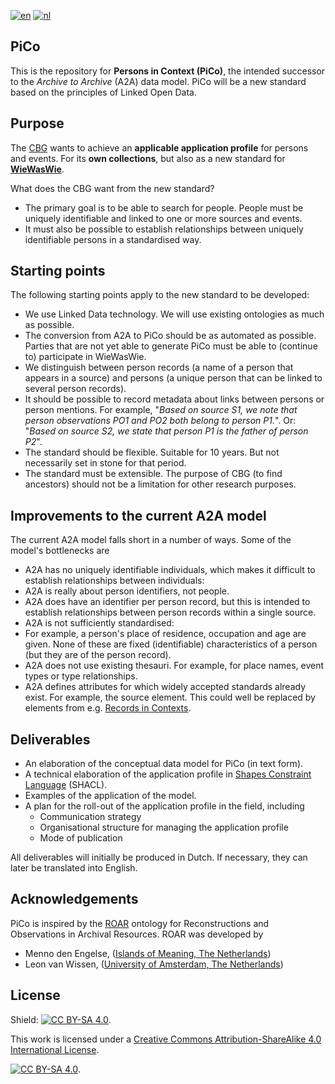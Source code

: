 [![en](https://img.shields.io/badge/lang-en-red.svg)](https://github.com/CBG-Centrum-voor-familiegeschiedenis/PiCo/blob/main/README.md)
[![nl](https://img.shields.io/badge/lang-nl-blue.svg)](https://github.com/CBG-Centrum-voor-familiegeschiedenis/PiCo/blob/main/README.nl.md)

## PiCo
This is the repository for **Persons in Context (PiCo)**, the intended successor to the *Archive to Archive* (A2A) data model. PiCo will be a new standard based on the principles of Linked Open Data. 

## Purpose
The [CBG](https://cbg.nl) wants to achieve an **applicable application profile** for persons and events. For its **own collections**, but also as a new standard for **[WieWasWie](https://wiewaswie.nl)**.

What does the CBG want from the new standard?
- The primary goal is to be able to search for people. People must be uniquely identifiable and linked to one or more sources and events.	
- It must also be possible to establish relationships between uniquely identifiable persons in a standardised way.

## Starting points
The following starting points apply to the new standard to be developed: 
- We use Linked Data technology. We will use existing ontologies as much as possible.
- The conversion from A2A to PiCo should be as automated as possible. Parties that are not yet able to generate PiCo must be able to (continue to) participate in WieWasWie. 
- We distinguish between person records (a name of a person that appears in a source) and persons (a unique person that can be linked to several person records). 
- It should be possible to record metadata about links between persons or person mentions. For example, "*Based on source S1, we note that person observations PO1 and PO2 both belong to person P1.*". Or: "*Based on source S2, we state that person P1 is the father of person P2*". 
- The standard should be flexible. Suitable for 10 years. But not necessarily set in stone for that period. 
- The standard must be extensible. The purpose of CBG (to find ancestors) should not be a limitation for other research purposes. 

## Improvements to the current A2A model
The current A2A model falls short in a number of ways. Some of the model's bottlenecks are 
- A2A has no uniquely identifiable individuals, which makes it difficult to establish relationships between individuals: 
- A2A is really about person identifiers, not people. 
- A2A does have an identifier per person record, but this is intended to establish relationships between person records within a single source. 
- A2A is not sufficiently standardised: 
- For example, a person's place of residence, occupation and age are given. None of these are fixed (identifiable) characteristics of a person (but they are of the person record). 
- A2A does not use existing thesauri. For example, for place names, event types or type relationships. 
- A2A defines attributes for which widely accepted standards already exist. For example, the source element. This could well be replaced by elements from e.g. [Records in Contexts](https://www.ica.org/en/records-in-contexts-ontology). 

## Deliverables
- An elaboration of the conceptual data model for PiCo (in text form). 
- A technical elaboration of the application profile in [Shapes Constraint Language](https://www.w3.org/TR/shacl/) (SHACL). 
- Examples of the application of the model. 
- A plan for the roll-out of the application profile in the field, including 
  - Communication strategy 
  - Organisational structure for managing the application profile 
  - Mode of publication 

All deliverables will initially be produced in Dutch. If necessary, they can later be translated into English. 

## Acknowledgements
PiCo is inspired by the [ROAR](https://leonvanwissen.nl/vocab/roar/docs/) ontology for Reconstructions and Observations in Archival Resources.
ROAR was developed by
* Menno den Engelse, ([Islands of Meaning, The Netherlands](https://islandsofmeaning.nl/))
* Leon van Wissen, ([University of Amsterdam, The Netherlands](https://www.uva.nl/over-de-uva/organisatie/faculteiten/faculteit-der-geesteswetenschappen/faculteit-der-geesteswetenschappen.html))


## License

Shield: [![CC BY-SA 4.0][cc-by-sa-shield]][cc-by-sa].

This work is licensed under a
[Creative Commons Attribution-ShareAlike 4.0 International License][cc-by-sa].

[![CC BY-SA 4.0][cc-by-sa-image]][cc-by-sa].

[cc-by-sa]: http://creativecommons.org/licenses/by-sa/4.0/
[cc-by-sa-image]: https://licensebuttons.net/l/by-sa/4.0/88x31.png
[cc-by-sa-shield]: https://img.shields.io/badge/License-CC%20BY--SA%204.0-lightgrey.svg
